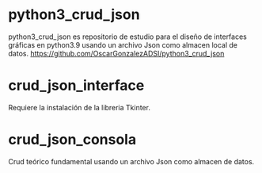 # python3_crud_json
python3_crud_json es repositorio de estudio para el diseño de interfaces gráficas en python3.9 usando un archivo Json como almacen local de datos.
https://github.com/OscarGonzalezADSI/python3_crud_json

# crud_json_interface
Requiere la instalación de la libreria Tkinter.

# crud_json_consola
Crud teórico fundamental usando un archivo Json como almacen de datos.
